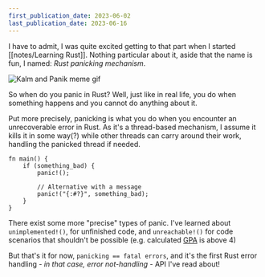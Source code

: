 ```yaml
---
first_publication_date: 2023-06-02
last_publication_date: 2023-06-16
---
```


I have to admit, I was quite excited getting to that part when I started [[notes/Learning Rust]]. Nothing particular about it, aside that the name is fun, I named: *Rust panicking mechanism*.

![Kalm and Panik meme gif](https://images.prismic.io/lihbr/e65747ca-0b1b-41b6-bdd9-ffd71c90ebc3_panik-kalm.gif?auto=compress,format)

So when do you panic in Rust? Well, just like in real life, you do when something happens and you cannot do anything about it.

Put more precisely, panicking is what you do when you encounter an unrecoverable error in Rust. As it's a thread-based mechanism, I assume it kills it in some way(?) while other threads can carry around their work, handling the panicked thread if needed.
```rust[src/main.rs]
fn main() {
	if (something_bad) {
		panic!();

		// Alternative with a message
		panic!("{:#?}", something_bad);
	}
}
```

There exist some more "precise" types of panic. I've learned about `unimplemented!()`, for unfinished code, and `unreachable!()` for code scenarios that shouldn't be possible (e.g. calculated [GPA](https://en.wikipedia.org/wiki/Academic_grading_in_the_United_States) is above 4)

But that's it for now, `panicking == fatal errors`, and it's the first Rust error handling *- in that case, error not-handling -* API I've read about!

